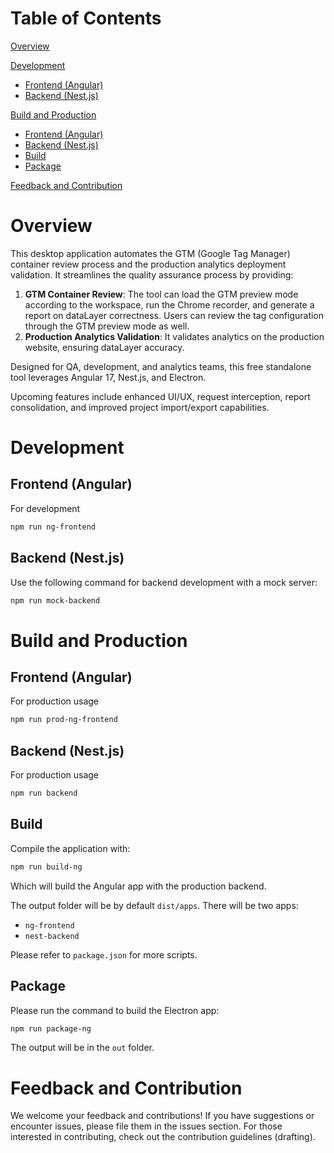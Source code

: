 # Table of Contents

[Overview](#overview)

[Development](#development)

- [Frontend (Angular)](#frontend-angular)
- [Backend (Nest.js)](#backend-nestjs)

[Build and Production](#build-and-production)

- [Frontend (Angular)](#frontend-angular-1)
- [Backend (Nest.js)](#backend-nestjs-1)
- [Build](#build)
- [Package](#package)

[Feedback and Contribution](#feedback-and-contribution)

# Overview

This desktop application automates the GTM (Google Tag Manager) container review process and the production analytics deployment validation. It streamlines the quality assurance process by providing:

1. **GTM Container Review**: The tool can load the GTM preview mode according to the workspace, run the Chrome recorder, and generate a report on dataLayer correctness. Users can review the tag configuration through the GTM preview mode as well.
2. **Production Analytics Validation**: It validates analytics on the production website, ensuring dataLayer accuracy.

Designed for QA, development, and analytics teams, this free standalone tool leverages Angular 17, Nest.js, and Electron.

Upcoming features include enhanced UI/UX, request interception, report consolidation, and improved project import/export capabilities.

# Development

## Frontend (Angular)

For development

```bash
npm run ng-frontend
```

## Backend (Nest.js)

Use the following command for backend development with a mock server:

```bash
npm run mock-backend
```

# Build and Production

## Frontend (Angular)

For production usage

```bash
npm run prod-ng-frontend
```

## Backend (Nest.js)

For production usage

```bash
npm run backend
```

## Build

Compile the application with:

```bash
npm run build-ng
```

Which will build the Angular app with the production backend.

The output folder will be by default `dist/apps`. There will be two apps:

- `ng-frontend`
- `nest-backend`

Please refer to `package.json` for more scripts.

## Package

Please run the command to build the Electron app:

```bash
npm run package-ng
```

The output will be in the `out` folder.

# Feedback and Contribution

We welcome your feedback and contributions! If you have suggestions or encounter issues, please file them in the issues section. For those interested in contributing, check out the contribution guidelines (drafting).
